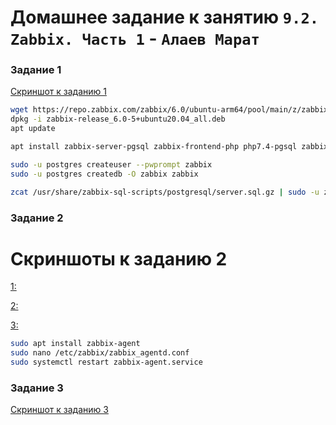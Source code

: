 # Домашнее задание к занятию `9.2. Zabbix. Часть 1` - `Алаев Марат`

### Задание 1


[Cкриншот к заданию 1](https://github.com/MaratAlaev/gitlab-hw/blob/9.2_Zabbix/img/92-1.png)

```bash
wget https://repo.zabbix.com/zabbix/6.0/ubuntu-arm64/pool/main/z/zabbix-release/zabbix-release_6.0-5%2Bubuntu20.04_all.deb
dpkg -i zabbix-release_6.0-5+ubuntu20.04_all.deb
apt update

apt install zabbix-server-pgsql zabbix-frontend-php php7.4-pgsql zabbix-nginx-conf zabbix-sql-scripts zabbix-agent

sudo -u postgres createuser --pwprompt zabbix
sudo -u postgres createdb -O zabbix zabbix

zcat /usr/share/zabbix-sql-scripts/postgresql/server.sql.gz | sudo -u zabbix psql zabbix
```


### Задание 2


# Скриншоты к заданию 2

[1:](https://github.com/MaratAlaev/gitlab-hw/blob/9.2_Zabbix/img/92-2.png)

[2:](https://github.com/MaratAlaev/gitlab-hw/blob/9.2_Zabbix/img/92-2-2.png)

[3:](https://github.com/MaratAlaev/gitlab-hw/blob/9.2_Zabbix/img/92-2-3.png)


```bash
sudo apt install zabbix-agent
sudo nano /etc/zabbix/zabbix_agentd.conf
sudo systemctl restart zabbix-agent.service 
```


### Задание 3

[Cкриншот к заданию 3](https://github.com/MaratAlaev/gitlab-hw/blob/9.2_Zabbix/img/92-3.png)